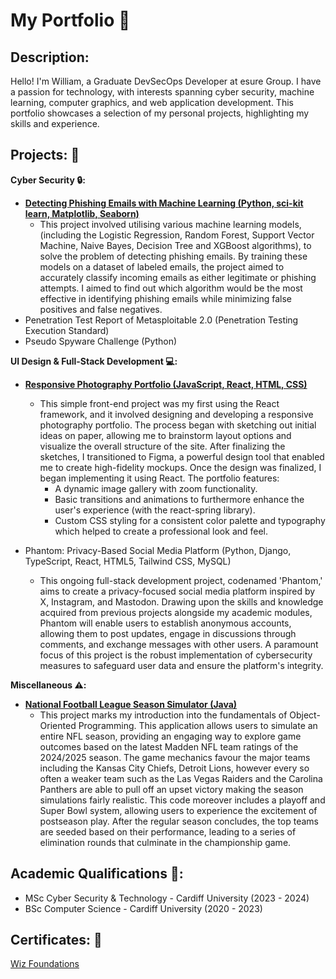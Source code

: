# My Portfolio :page_facing_up:

## Description:
Hello! I'm William, a Graduate DevSecOps Developer at esure Group. I have a passion for technology, with interests spanning cyber security, machine learning, computer graphics, and web application development. This portfolio showcases a selection of my personal projects, highlighting my skills and experience.

## Projects: :file_folder:

**Cyber Security :lock::**
* [**Detecting Phishing Emails with Machine Learning (Python, sci-kit learn, Matplotlib, Seaborn)**](https://github.com/wlshepherd/My_Portfolio/blob/main/PhishingDetection.ipynb)
  * This project involved utilising various machine learning models, (including the Logistic Regression, Random Forest, Support Vector Machine, Naive Bayes, Decision Tree and XGBoost algorithms), to solve the problem of detecting phishing emails. By training these models on a dataset of labeled emails, the project aimed to accurately classify incoming emails as either legitimate or phishing attempts. I aimed to find out which algorithm would be the most effective in identifying phishing emails while minimizing false positives and false negatives.
* Penetration Test Report of Metasploitable 2.0 (Penetration Testing Execution Standard)
* Pseudo Spyware Challenge (Python)
       
**UI Design & Full-Stack Development :computer::**
* [**Responsive Photography Portfolio (JavaScript, React, HTML, CSS)**](https://wlshepherd.github.io/react-first-project/)
     * This simple front-end project was my first using the React framework, and it involved designing and developing a responsive photography portfolio. The process began with sketching out initial ideas on paper, allowing me to brainstorm layout options and visualize the overall structure of the site. After finalizing the sketches, I transitioned to Figma, a powerful design tool that enabled me to create high-fidelity mockups. Once the design was finalized, I began implementing it using React. The portfolio features:
       * A dynamic image gallery with zoom functionality.
       * Basic transitions and animations to furthermore enhance the user's experience (with the react-spring library).
       * Custom CSS styling for a consistent color palette and typography which helped to create a professional look and feel.

* Phantom: Privacy-Based Social Media Platform (Python, Django, TypeScript, React, HTML5, Tailwind CSS, MySQL)
    * This ongoing full-stack development project, codenamed 'Phantom,' aims to create a privacy-focused social media platform inspired by X, Instagram, and Mastodon. Drawing upon the skills and knowledge acquired from previous projects alongside my academic modules, Phantom will enable users to establish anonymous accounts, allowing them to post updates, engage in discussions through comments, and exchange messages with other users. A paramount focus of this project is the robust implementation of cybersecurity measures to safeguard user data and ensure the platform's integrity.

**Miscellaneous :warning::**
* [**National Football League Season Simulator (Java)**](https://github.com/wlshepherd/NFL-J-Project/tree/master/src)
    * This project marks my introduction into the fundamentals of Object-Oriented Programming. This application allows users to simulate an entire NFL season, providing an engaging way to explore game outcomes based on the latest Madden NFL team ratings of the 2024/2025 season. The game mechanics favour the major teams including the Kansas City Chiefs, Detroit Lions, however every so often a weaker team such as the Las Vegas Raiders and the Carolina Panthers are able to pull off an upset victory making the season simulations fairly realistic. This code moreover includes a playoff and Super Bowl system, allowing users to experience the excitement of postseason play. After the regular season concludes, the top teams are seeded based on their performance, leading to a series of elimination rounds that culminate in the championship game.

## Academic Qualifications :school::
* MSc Cyber Security & Technology - Cardiff University (2023 - 2024)
* BSc Computer Science - Cardiff University (2020 - 2023)

## Certificates: :page_with_curl:
[Wiz Foundations](https://www.example.com)

